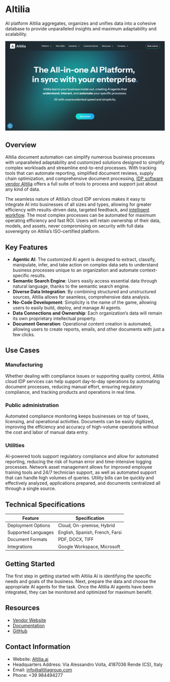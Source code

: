 # Altilia

AI platform Altilia aggregates, organizes and unifies data into a cohesive database to provide unparalleled insights and maximum adaptability and scalability. 

![Altilia Logo](./assets/altilia.png)


## Overview

Altilia document automation can simplify numerous business processes with unparalleled adaptability and customized solutions designed to simplify complex workloads and streamline end-to-end processes. With tracking tools that can automate reporting, simplified document reviews, supply chain optimization, and comprehensive document processing, [IDP software vendor Altilia](https://www.altilia.ai/platform#ai-agents) offers a full suite of tools to process and support just about any kind of data.

The seamless nature of Altilia’s cloud IDP services makes it easy to integrate AI into businesses of all sizes and types, allowing for greater efficiency with results-driven data, targeted feedback, and [intelligent workflow](https://idp-software.com/capabilities/integration-workflow/). The most complex processes can be automated for maximum operating efficiency and fast ROI. Users will retain ownership of their data, models, and assets, never compromising on security with full data sovereignty on Altilia’s ISO-certified platform.

## Key Features

- **Agentic AI**: The customized AI agent is designed to extract, classify, manipulate, infer, and take action on complex data sets to understand business processes unique to an organization and automate context-specific results.
- **Semantic Search Engine**: Users easily access essential data through natural language, thanks to the semantic search engine. 
- **Diverse Data Integration**: By combining structured and unstructured sources, Altilia allows for seamless, comprehensive data analysis. 
- **No-Code Development**: Simplicity is the name of the game, allowing users to easily build, deploy, and manage AI agents.
- **Data Connections and Ownership**: Each organization’s data will remain its own proprietary intellectual property.
- **Document Generation**: Operational content creation is automated, allowing users to create reports, emails, and other documents with just a few clicks.

## Use Cases

### Manufacturing

Whether dealing with compliance issues or supporting quality control, Altilia cloud IDP services can help support day-to-day operations by automating document processes, reducing manual effort, ensuring regulatory compliance, and tracking products and operations in real time. 

### Public administration

Automated compliance monitoring keeps businesses on top of taxes, licensing, and operational activities. Documents can be easily digitized, improving the efficiency and accuracy of high-volume operations without the cost and labor of manual data entry.

### Utilities

AI-powered tools support regulatory compliance and allow for automated reporting, reducing the risk of human error and time-intensive logging processes. Network asset management allows for improved employee training tools and 24/7 technician support, as well as automated support that can handle high volumes of queries. Utility bills can be quickly and effectively analyzed, applications prepared, and documents centralized all through a single source.

## Technical Specifications

| **Feature**            | **Specification**                  |
|------------------------|------------------------------------|
| Deployment Options     | Cloud, On-premise, Hybrid          |
| Supported Languages    | English, Spanish, French, Farsi    |
| Document Formats       | PDF, DOCX, TIFF                    |
| Integrations           | Google Workspace, Microsoft        |

## Getting Started

The first step in getting started with Altilia AI is identifying the specific needs and goals of the business. Next, prepare the data and choose the appropriate AI agents for the task. Once the Altilia AI agents have been integrated, they can be monitored and optimized for maximum benefit.

## Resources

- [Vendor Website](https://www.altilia.ai/)
- [Documentation](https://www.altilia.ai/resources/blog)
- [GitHub](https://github.com/A9u/altilia)

## Contact Information

- Website: [Altilia.ai](https://www.altilia.ai/)
- Headquarters Address: Via Alessandro Volta, 4187036 Rende (CS), Italy
- Email: info@altiliagroup.com
- Phone: +39 984494277
